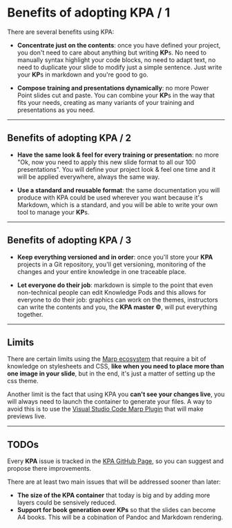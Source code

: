# Benefits of adopting KPA / 1

There are several benefits using KPA:

- **Concentrate just on the contents**: once you have defined your project, you
  don't need to care about anything but writing **KP**s.
  No need to manually syntax highlight your code blocks, no need to adapt text,
  no need to duplicate your slide to modify just a simple sentence. Just write
  your **KP**s in markdown and you're good to go.

- **Compose training and presentations dynamically**: no more Power Point slides
  cut and paste. You can combine your **KP**s in the way that fits your needs,
  creating as many variants of your training and presentations as you need.

---

## Benefits of adopting KPA / 2

- **Have the same look & feel for every training or presentation**: no more "Ok,
  now you need to apply this new slide format to all our 100 presentations".
  You will define your project look & feel one time and it will be applied
  everywhere, always the same way.

- **Use a standard and reusable format**: the same documentation you will produce
  with KPA could be used wherever you want because it's Markdown, which is a
  standard, and you will be able to write your own tool to manage your **KP**s.

---

## Benefits of adopting KPA / 3

- **Keep everything versioned and in order**: once you'll store your **KPA**
  projects in a Git repository, you'll get versioning, monitoring of the changes
  and your entire knowledge in one traceable place.

- **Let everyone do their job**: markdown is simple to the point that even
  non-technical people can edit Knowledge Pods and this allows for everyone to
  do their job: graphics can work on the themes, instructors can write the
  contents and you, the **KPA master ©**, will put everything together.

---

## Limits

There are certain limits using the [Marp ecosystem](https://marp.app/#get-started) that require a bit of
knowledge on stylesheets and CSS, **like when you need to place more than one
image in your slide**, but in the end, it's just a matter of setting up the css
theme.

Another limit is the fact that using KPA you **can't see your changes live**, you
will always need to launch the container to generate your files. A way to avoid
this is to use the [Visual Studio Code Marp Plugin](https://github.com/mmul-it/kpa/blob/main/Commands.md#themes) that will make previews
live.

---

## TODOs

Every **KPA** issue is tracked in the [KPA GitHub Page](https://github.com/mmul-it/kpa/issues), so you can suggest and propose
there improvements.

There are at least two main issues that will be addressed sooner than later: 

- **The size of the KPA container** that today is big and by adding more layers
  could be sensively reduced.
- **Support for book generation over KPs** so that the slides can become A4
  books. This will be a cobination of Pandoc and Markdown rendering.
